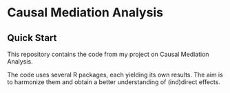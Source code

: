 # Causal Mediation Analysis

## Quick Start

This repository contains the code from my project on Causal Mediation Analysis.

The code uses several R packages, each yielding its own results.
The aim is to harmonize them and obtain a better understanding of (ind)direct effects.
